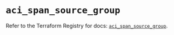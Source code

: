 # `aci_span_source_group`

Refer to the Terraform Registry for docs: [`aci_span_source_group`](https://registry.terraform.io/providers/ciscodevnet/aci/2.17.0/docs/resources/span_source_group).
